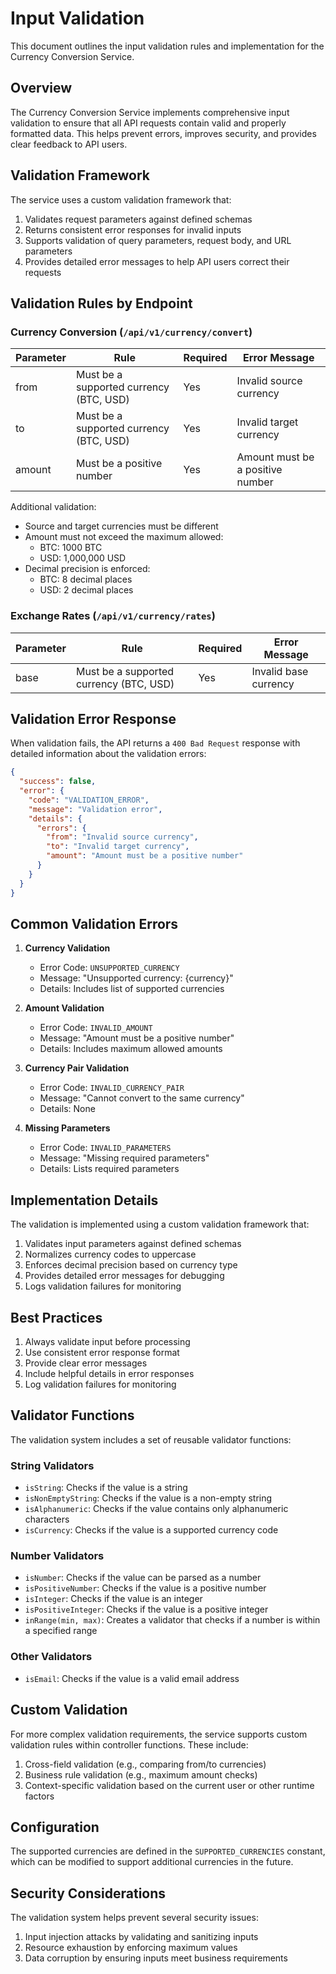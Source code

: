 # Input Validation

This document outlines the input validation rules and implementation for the Currency Conversion Service.

## Overview

The Currency Conversion Service implements comprehensive input validation to ensure that all API requests contain valid and properly formatted data. This helps prevent errors, improves security, and provides clear feedback to API users.

## Validation Framework

The service uses a custom validation framework that:

1. Validates request parameters against defined schemas
2. Returns consistent error responses for invalid inputs
3. Supports validation of query parameters, request body, and URL parameters
4. Provides detailed error messages to help API users correct their requests

## Validation Rules by Endpoint

### Currency Conversion (`/api/v1/currency/convert`)

| Parameter | Rule                                    | Required | Error Message                    |
| --------- | --------------------------------------- | -------- | -------------------------------- |
| from      | Must be a supported currency (BTC, USD) | Yes      | Invalid source currency          |
| to        | Must be a supported currency (BTC, USD) | Yes      | Invalid target currency          |
| amount    | Must be a positive number               | Yes      | Amount must be a positive number |

Additional validation:

- Source and target currencies must be different
- Amount must not exceed the maximum allowed:
  - BTC: 1000 BTC
  - USD: 1,000,000 USD
- Decimal precision is enforced:
  - BTC: 8 decimal places
  - USD: 2 decimal places

### Exchange Rates (`/api/v1/currency/rates`)

| Parameter | Rule                                    | Required | Error Message         |
| --------- | --------------------------------------- | -------- | --------------------- |
| base      | Must be a supported currency (BTC, USD) | Yes      | Invalid base currency |

## Validation Error Response

When validation fails, the API returns a `400 Bad Request` response with detailed information about the validation errors:

```json
{
  "success": false,
  "error": {
    "code": "VALIDATION_ERROR",
    "message": "Validation error",
    "details": {
      "errors": {
        "from": "Invalid source currency",
        "to": "Invalid target currency",
        "amount": "Amount must be a positive number"
      }
    }
  }
}
```

## Common Validation Errors

1. **Currency Validation**

   - Error Code: `UNSUPPORTED_CURRENCY`
   - Message: "Unsupported currency: {currency}"
   - Details: Includes list of supported currencies

2. **Amount Validation**

   - Error Code: `INVALID_AMOUNT`
   - Message: "Amount must be a positive number"
   - Details: Includes maximum allowed amounts

3. **Currency Pair Validation**

   - Error Code: `INVALID_CURRENCY_PAIR`
   - Message: "Cannot convert to the same currency"
   - Details: None

4. **Missing Parameters**
   - Error Code: `INVALID_PARAMETERS`
   - Message: "Missing required parameters"
   - Details: Lists required parameters

## Implementation Details

The validation is implemented using a custom validation framework that:

1. Validates input parameters against defined schemas
2. Normalizes currency codes to uppercase
3. Enforces decimal precision based on currency type
4. Provides detailed error messages for debugging
5. Logs validation failures for monitoring

## Best Practices

1. Always validate input before processing
2. Use consistent error response format
3. Provide clear error messages
4. Include helpful details in error responses
5. Log validation failures for monitoring

## Validator Functions

The validation system includes a set of reusable validator functions:

### String Validators

- `isString`: Checks if the value is a string
- `isNonEmptyString`: Checks if the value is a non-empty string
- `isAlphanumeric`: Checks if the value contains only alphanumeric characters
- `isCurrency`: Checks if the value is a supported currency code

### Number Validators

- `isNumber`: Checks if the value can be parsed as a number
- `isPositiveNumber`: Checks if the value is a positive number
- `isInteger`: Checks if the value is an integer
- `isPositiveInteger`: Checks if the value is a positive integer
- `inRange(min, max)`: Creates a validator that checks if a number is within a specified range

### Other Validators

- `isEmail`: Checks if the value is a valid email address

## Custom Validation

For more complex validation requirements, the service supports custom validation rules within controller functions. These include:

1. Cross-field validation (e.g., comparing from/to currencies)
2. Business rule validation (e.g., maximum amount checks)
3. Context-specific validation based on the current user or other runtime factors

## Configuration

The supported currencies are defined in the `SUPPORTED_CURRENCIES` constant, which can be modified to support additional currencies in the future.

## Security Considerations

The validation system helps prevent several security issues:

1. Input injection attacks by validating and sanitizing inputs
2. Resource exhaustion by enforcing maximum values
3. Data corruption by ensuring inputs meet business requirements
